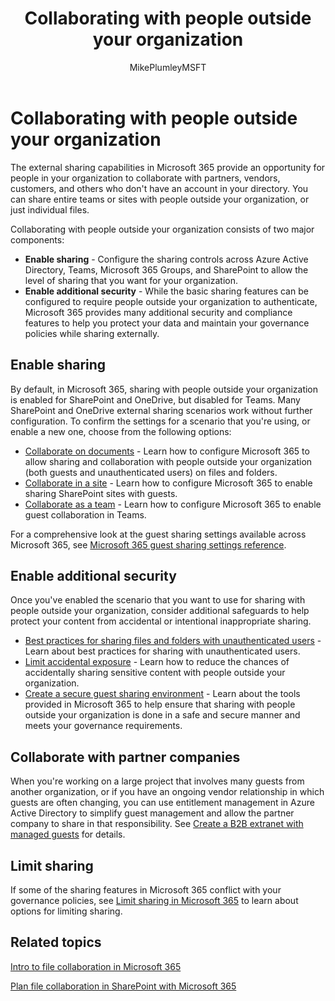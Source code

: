 ﻿---
title: "Collaborating with people outside your organization"
ms.author: mikeplum
author: MikePlumleyMSFT
manager: pamgreen
audience: ITPro
ms.topic: article
ms.prod: microsoft-365-enterprise
ms.collection: 
- SPO_Content
- M365-collaboration
- M365solutions
ms.custom: 
- seo-marvel-apr2020
localization_priority: Normal
f1.keywords: NOCSH
description: "Learn how to configure Microsoft 365 for collaboration with people outside your organization."
---

# Collaborating with people outside your organization

The external sharing capabilities in Microsoft 365 provide an opportunity for people in your organization to collaborate with partners, vendors, customers, and others who don't have an account in your directory. You can share entire teams or sites with people outside your organization, or just individual files.

Collaborating with people outside your organization consists of two major components:

- **Enable sharing** - Configure the sharing controls across Azure Active Directory, Teams, Microsoft 365 Groups, and SharePoint to allow the level of sharing that you want for your organization.
- **Enable additional security** - While the basic sharing features can be configured to require people outside your organization to authenticate, Microsoft 365 provides many additional security and compliance features to help you protect your data and maintain your governance policies while sharing externally.

## Enable sharing

By default, in Microsoft 365, sharing with people outside your organization is enabled for SharePoint and OneDrive, but disabled for Teams. Many SharePoint and OneDrive external sharing scenarios work without further configuration. To confirm the settings for a scenario that you're using, or enable a new one, choose from the following options:

- [Collaborate on documents](collaborate-on-documents.md) - Learn how to configure Microsoft 365 to allow sharing and collaboration with people outside your organization (both guests and unauthenticated users) on files and folders.
- [Collaborate in a site](collaborate-in-site.md) - Learn how to configure Microsoft 365 to enable sharing SharePoint sites with guests.
- [Collaborate as a team](collaborate-as-team.md) - Learn how to configure Microsoft 365 to enable guest collaboration in Teams.

For a comprehensive look at the guest sharing settings available across Microsoft 365, see [Microsoft 365 guest sharing settings reference](microsoft-365-guest-settings.md).

## Enable additional security

Once you've enabled the scenario that you want to use for sharing with people outside your organization, consider additional safeguards to help protect your content from accidental or intentional inappropriate sharing.

- [Best practices for sharing files and folders with unauthenticated users](best-practices-anonymous-sharing.md) - Learn about best practices for sharing with unauthenticated users.
- [Limit accidental exposure](share-limit-accidental-exposure.md) - Learn how to reduce the chances of accidentally sharing sensitive content with people outside your organization.
- [Create a secure guest sharing environment](create-secure-guest-sharing-environment.md) - Learn about the tools provided in Microsoft 365 to help ensure that sharing with people outside your organization is done in a safe and secure manner and meets your governance requirements.

## Collaborate with partner companies

When you're working on a large project that involves many guests from another organization, or if you have an ongoing vendor relationship in which guests are often changing, you can use entitlement management in Azure Active Directory to simplify guest management and allow the partner company to share in that responsibility. See [Create a B2B extranet with managed guests](b2b-extranet.md) for details.

## Limit sharing

If some of the sharing features in Microsoft 365 conflict with your governance policies, see [Limit sharing in Microsoft 365](microsoft-365-limit-sharing.md) to learn about options for limiting sharing.

## Related topics

[Intro to file collaboration in Microsoft 365](https://docs.microsoft.com/sharepoint/intro-to-file-collaboration)

[Plan file collaboration in SharePoint with Microsoft 365](https://docs.microsoft.com/sharepoint/deploy-file-collaboration)
